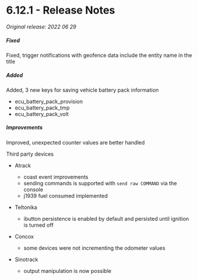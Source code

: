 # 6.12.1 - Release Notes
*Original release: 2022 06 29*

##### Fixed

Fixed, trigger notifications with geofence data include the entity name in the title

##### Added

Added, 3 new keys for saving vehicle battery pack information
* ecu_battery_pack_provision
* ecu_battery_pack_tmp
* ecu_battery_pack_volt

##### Improvements

Improved, unexpected counter values are better handled

Third party devices
* Atrack
    * coast event improvements
    * sending commands is supported with `send raw COMMAND` via the console
    * j1939 fuel consumed implemented

* Teltonika
    * ibutton persistence is enabled by default and persisted until ignition is turned off

* Concox
    * some devices were not incrementing the odometer values 

* Sinotrack
    * output manipulation is now possible